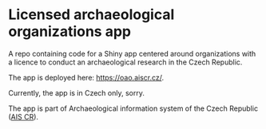 # Licensed archaeological organizations app

A repo containing code for a Shiny app centered around organizations 
with a licence to conduct an archaeological research in the Czech Republic.

The app is deployed here: <https://oao.aiscr.cz/>.

Currently, the app is in Czech only, sorry.

The app is part of Archaeological information system of the Czech Republic
(<a href="https://www.aiscr.cz">AIS CR</a>).
